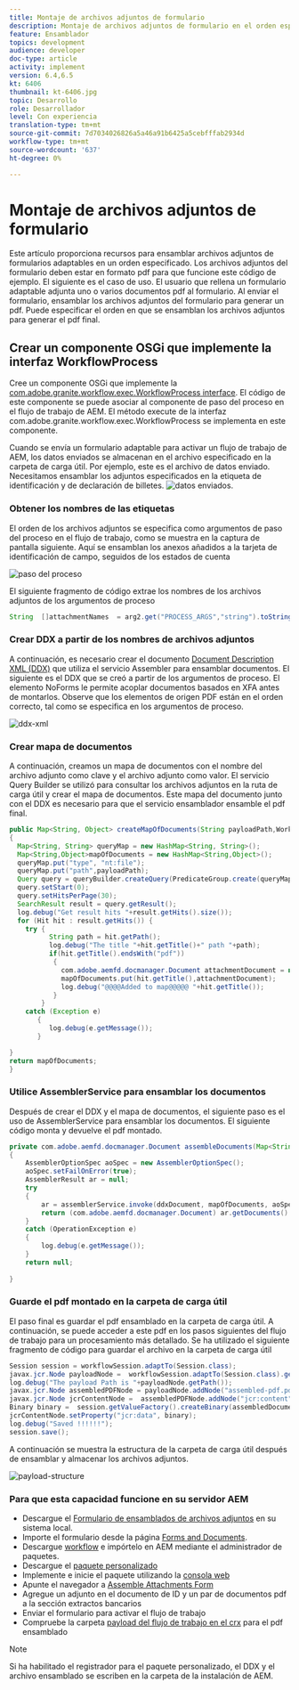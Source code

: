 ```yaml
---
title: Montaje de archivos adjuntos de formulario
description: Montaje de archivos adjuntos de formulario en el orden especificado
feature: Ensamblador
topics: development
audience: developer
doc-type: article
activity: implement
version: 6.4,6.5
kt: 6406
thumbnail: kt-6406.jpg
topic: Desarrollo
role: Desarrollador
level: Con experiencia
translation-type: tm+mt
source-git-commit: 7d7034026826a5a46a91b6425a5cebfffab2934d
workflow-type: tm+mt
source-wordcount: '637'
ht-degree: 0%

---
```



# Montaje de archivos adjuntos de formulario

Este artículo proporciona recursos para ensamblar archivos adjuntos de formularios adaptables en un orden especificado. Los archivos adjuntos del formulario deben estar en formato pdf para que funcione este código de ejemplo. El siguiente es el caso de uso.
El usuario que rellena un formulario adaptable adjunta uno o varios documentos pdf al formulario.
Al enviar el formulario, ensamblar los archivos adjuntos del formulario para generar un pdf. Puede especificar el orden en que se ensamblan los archivos adjuntos para generar el pdf final.

## Crear un componente OSGi que implemente la interfaz WorkflowProcess

Cree un componente OSGi que implemente la [com.adobe.granite.workflow.exec.WorkflowProcess interface](https://helpx.adobe.com/experience-manager/6-5/sites/developing/using/reference-materials/javadoc/com/adobe/granite/workflow/exec/WorkflowProcess.html). El código de este componente se puede asociar al componente de paso del proceso en el flujo de trabajo de AEM. El método execute de la interfaz com.adobe.granite.workflow.exec.WorkflowProcess se implementa en este componente.

Cuando se envía un formulario adaptable para activar un flujo de trabajo de AEM, los datos enviados se almacenan en el archivo especificado en la carpeta de carga útil. Por ejemplo, este es el archivo de datos enviado. Necesitamos ensamblar los adjuntos especificados en la etiqueta de identificación y de declaración de billetes.
![datos enviados](assets/submitted-data.JPG).

### Obtener los nombres de las etiquetas

El orden de los archivos adjuntos se especifica como argumentos de paso del proceso en el flujo de trabajo, como se muestra en la captura de pantalla siguiente. Aquí se ensamblan los anexos añadidos a la tarjeta de identificación de campo, seguidos de los estados de cuenta

![paso del proceso](assets/process-step.JPG)

El siguiente fragmento de código extrae los nombres de los archivos adjuntos de los argumentos de proceso

```java
String  []attachmentNames  = arg2.get("PROCESS_ARGS","string").toString().split(",");
```

### Crear DDX a partir de los nombres de archivos adjuntos

A continuación, es necesario crear el documento [Document Description XML (DDX)](https://helpx.adobe.com/pdf/aem-forms/6-2/ddxRef.pdf) que utiliza el servicio Assembler para ensamblar documentos. El siguiente es el DDX que se creó a partir de los argumentos de proceso. El elemento NoForms le permite acoplar documentos basados en XFA antes de montarlos. Observe que los elementos de origen PDF están en el orden correcto, tal como se especifica en los argumentos de proceso.

![ddx-xml](assets/ddx.PNG)

### Crear mapa de documentos

A continuación, creamos un mapa de documentos con el nombre del archivo adjunto como clave y el archivo adjunto como valor. El servicio Query Builder se utilizó para consultar los archivos adjuntos en la ruta de carga útil y crear el mapa de documentos. Este mapa del documento junto con el DDX es necesario para que el servicio ensamblador ensamble el pdf final.

```java
public Map<String, Object> createMapOfDocuments(String payloadPath,WorkflowSession workflowSession )
{
  Map<String, String> queryMap = new HashMap<String, String>();
  Map<String,Object>mapOfDocuments = new HashMap<String,Object>();
  queryMap.put("type", "nt:file");
  queryMap.put("path",payloadPath);
  Query query = queryBuilder.createQuery(PredicateGroup.create(queryMap),workflowSession.adaptTo(Session.class));
  query.setStart(0);
  query.setHitsPerPage(30);
  SearchResult result = query.getResult();
  log.debug("Get result hits "+result.getHits().size());
  for (Hit hit : result.getHits()) {
    try {
          String path = hit.getPath();
          log.debug("The title "+hit.getTitle()+" path "+path);
          if(hit.getTitle().endsWith("pdf"))
           {
             com.adobe.aemfd.docmanager.Document attachmentDocument = new com.adobe.aemfd.docmanager.Document(path);
             mapOfDocuments.put(hit.getTitle(),attachmentDocument);
             log.debug("@@@@Added to map@@@@@ "+hit.getTitle());
           }
        }
    catch (Exception e)
       {
          log.debug(e.getMessage());
       }

}
return mapOfDocuments;
}
```

### Utilice AssemblerService para ensamblar los documentos

Después de crear el DDX y el mapa de documentos, el siguiente paso es el uso de AssemblerService para ensamblar los documentos.
El siguiente código monta y devuelve el pdf montado.

```java
private com.adobe.aemfd.docmanager.Document assembleDocuments(Map<String, Object> mapOfDocuments, com.adobe.aemfd.docmanager.Document ddxDocument)
{
    AssemblerOptionSpec aoSpec = new AssemblerOptionSpec();
    aoSpec.setFailOnError(true);
    AssemblerResult ar = null;
    try
    {
        ar = assemblerService.invoke(ddxDocument, mapOfDocuments, aoSpec);
        return (com.adobe.aemfd.docmanager.Document) ar.getDocuments().get("GeneratedDocument.pdf");
    }
    catch (OperationException e)
    {
        log.debug(e.getMessage());
    }
    return null;
    
}
```

### Guarde el pdf montado en la carpeta de carga útil

El paso final es guardar el pdf ensamblado en la carpeta de carga útil. A continuación, se puede acceder a este pdf en los pasos siguientes del flujo de trabajo para un procesamiento más detallado.
Se ha utilizado el siguiente fragmento de código para guardar el archivo en la carpeta de carga útil

```java
Session session = workflowSession.adaptTo(Session.class);
javax.jcr.Node payloadNode =  workflowSession.adaptTo(Session.class).getNode(workItem.getWorkflowData().getPayload().toString());
log.debug("The payload Path is "+payloadNode.getPath());
javax.jcr.Node assembledPDFNode = payloadNode.addNode("assembled-pdf.pdf", "nt:file"); 
javax.jcr.Node jcrContentNode =  assembledPDFNode.addNode("jcr:content", "nt:resource");
Binary binary =  session.getValueFactory().createBinary(assembledDocument.getInputStream());
jcrContentNode.setProperty("jcr:data", binary);
log.debug("Saved !!!!!!"); 
session.save();
```

A continuación se muestra la estructura de la carpeta de carga útil después de ensamblar y almacenar los archivos adjuntos.

![payload-structure](assets/payload-structure.JPG)

### Para que esta capacidad funcione en su servidor AEM

* Descargue el [Formulario de ensamblados de archivos adjuntos](assets/assemble-form-attachments-af.zip) en su sistema local.
* Importe el formulario desde la página [Forms and Documents](http://localhost:4502/aem/forms.html/content/dam/formsanddocuments).
* Descargue [workflow](assets/assemble-form-attachments.zip) e impórtelo en AEM mediante el administrador de paquetes.
* Descargue el [paquete personalizado](assets/assembletaskattachments.assembletaskattachments.core-1.0-SNAPSHOT.jar)
* Implemente e inicie el paquete utilizando la [consola web](http://localhost:4502/system/console/bundles)
* Apunte el navegador a [Assemble Attachments Form](http://localhost:4502/content/dam/formsanddocuments/assembleattachments/jcr:content?wcmmode=disabled)
* Agregue un adjunto en el documento de ID y un par de documentos pdf a la sección extractos bancarios
* Enviar el formulario para activar el flujo de trabajo
* Compruebe la carpeta [payload del flujo de trabajo en el crx](http://localhost:4502/crx/de/index.jsp#/var/fd/dashboard/payload) para el pdf ensamblado

>[!NOTE]
> Si ha habilitado el registrador para el paquete personalizado, el DDX y el archivo ensamblado se escriben en la carpeta de la instalación de AEM.

